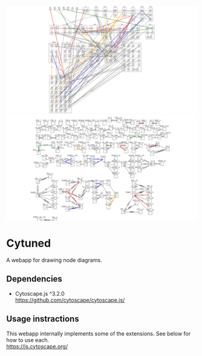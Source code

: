 ![](img/out-1.png)
![](img/out-2.png)

# Cytuned
A webapp for drawing node diagrams.

## Dependencies
- Cytoscape.js ^3.2.0  
https://github.com/cytoscape/cytoscape.js/


## Usage instractions
This webapp internally implements some of the extensions.
See below for how to use each.  
https://js.cytoscape.org/

